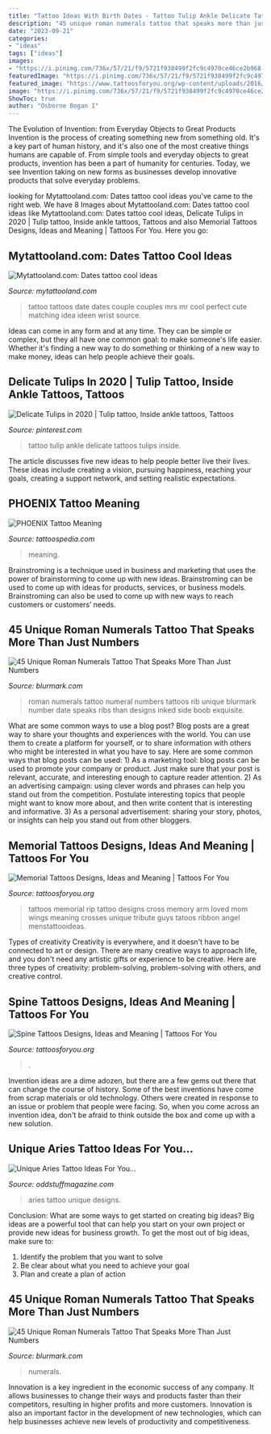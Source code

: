 ```yaml
---
title: "Tattoo Ideas With Birth Dates - Tattoo Tulip Ankle Delicate Tattoos Tulips Inside"
description: "45 unique roman numerals tattoo that speaks more than just numbers"
date: "2023-09-21"
categories:
- "ideas"
tags: ["ideas"]
images:
- "https://i.pinimg.com/736x/57/21/f9/5721f938499f2fc9c4970ce46ce2b968.jpg"
featuredImage: "https://i.pinimg.com/736x/57/21/f9/5721f938499f2fc9c4970ce46ce2b968.jpg"
featured_image: "https://www.tattoosforyou.org/wp-content/uploads/2016/05/Back-Spine-Tattoos.jpg"
image: "https://i.pinimg.com/736x/57/21/f9/5721f938499f2fc9c4970ce46ce2b968.jpg"
ShowToc: true
author: "Osborne Bogan I"
---
```



The Evolution of Invention: from Everyday Objects to Great Products
Invention is the process of creating something new from something old. It's a key part of human history, and it's also one of the most creative things humans are capable of. From simple tools and everyday objects to great products, invention has been a part of humanity for centuries. Today, we see Invention taking on new forms as businesses develop innovative products that solve everyday problems.

	

		
looking for Mytattooland.com: Dates tattoo cool ideas you've came to the right web. We have 8 Images about Mytattooland.com: Dates tattoo cool ideas like Mytattooland.com: Dates tattoo cool ideas, Delicate Tulips in 2020 | Tulip tattoo, Inside ankle tattoos, Tattoos and also Memorial Tattoos Designs, Ideas and Meaning | Tattoos For You. Here you go:
		
    
## Mytattooland.com: Dates Tattoo Cool Ideas

<img loading=lazy src="https://4.bp.blogspot.com/-K3WU0AOxPlI/VxX9CxGkkqI/AAAAAAAAGtw/2EeQVXltmBgo-76hVhJsCfdHx8AAFmf-ACLcB/s1600/tattoo-date.jpg" onerror="this.onerror=null;this.src='https://tse3.mm.bing.net/th?id=OIP.rNZenS-MbSc6ih9Phw9eQAHaLG&amp;pid=15.1';" alt="Mytattooland.com: Dates tattoo cool ideas">

_Source: mytattooland.com_

>tattoo tattoos date dates couple couples mrs mr cool perfect cute matching idea ideen wrist source. 

	

Ideas can come in any form and at any time. They can be simple or complex, but they all have one common goal: to make someone's life easier. Whether it's finding a new way to do something or thinking of a new way to make money, ideas can help people achieve their goals.

    
## Delicate Tulips In 2020 | Tulip Tattoo, Inside Ankle Tattoos, Tattoos

<img loading=lazy src="https://i.pinimg.com/736x/57/21/f9/5721f938499f2fc9c4970ce46ce2b968.jpg" onerror="this.onerror=null;this.src='https://tse2.mm.bing.net/th?id=OIP.0Cac1JH5AZuNovSc5zeGuAHaJ3&amp;pid=15.1';" alt="Delicate Tulips in 2020 | Tulip tattoo, Inside ankle tattoos, Tattoos">

_Source: pinterest.com_

>tattoo tulip ankle delicate tattoos tulips inside. 

	

The article discusses five new ideas to help people better live their lives. These ideas include creating a vision, pursuing happiness, reaching your goals, creating a support network, and setting realistic expectations.

    
## PHOENIX Tattoo Meaning

<img loading=lazy src="http://tattoospedia.com/wp-content/uploads/2016/03/Phoenix-Tattoo-Meaning-3.jpg" onerror="this.onerror=null;this.src='https://tse3.mm.bing.net/th?id=OIP.urZ6uIy-oH5iyNllYSc7ngHaFj&amp;pid=15.1';" alt="PHOENIX Tattoo Meaning">

_Source: tattoospedia.com_

>meaning. 

	

Brainstroming is a technique used in business and marketing that uses the power of brainstorming to come up with new ideas. Brainstroming can be used to come up with ideas for products, services, or business models. Brainstroming can also be used to come up with new ways to reach customers or customers’ needs.

    
## 45 Unique Roman Numerals Tattoo That Speaks More Than Just Numbers

<img loading=lazy src="http://www.blurmark.com/wp-content/uploads/2017/06/Ribs-Inked-With-Small-Roman-Numerals.jpg" onerror="this.onerror=null;this.src='https://tse3.mm.bing.net/th?id=OIP.0ocL1Of8yIZgfindFZuMYQHaNV&amp;pid=15.1';" alt="45 Unique Roman Numerals Tattoo That Speaks More Than Just Numbers">

_Source: blurmark.com_

>roman numerals tattoo numeral numbers tattoos rib unique blurmark number date speaks ribs than designs inked side boob exquisite. 

	

What are some common ways to use a blog post?
Blog posts are a great way to share your thoughts and experiences with the world. You can use them to create a platform for yourself, or to share information with others who might be interested in what you have to say. Here are some common ways that blog posts can be used: 1) As a marketing tool: blog posts can be used to promote your company or product. Just make sure that your post is relevant, accurate, and interesting enough to capture reader attention. 2) As an advertising campaign: using clever words and phrases can help you stand out from the competition. Postulate interesting topics that people might want to know more about, and then write content that is interesting and informative. 3) As a personal advertisement: sharing your story, photos, or insights can help you stand out from other bloggers.

    
## Memorial Tattoos Designs, Ideas And Meaning | Tattoos For You

<img loading=lazy src="http://www.tattoosforyou.org/wp-content/uploads/2013/09/Memorial-Cross-Tattoos.jpg" onerror="this.onerror=null;this.src='https://tse3.mm.bing.net/th?id=OIP.EXIfJYwPd8cbFqD4qvlyTwHaL6&amp;pid=15.1';" alt="Memorial Tattoos Designs, Ideas and Meaning | Tattoos For You">

_Source: tattoosforyou.org_

>tattoos memorial rip tattoo designs cross memory arm loved mom wings meaning crosses unique tribute guys tatoos ribbon angel menstattooideas. 

	

Types of creativity
Creativity is everywhere, and it doesn't have to be connected to art or design. There are many creative ways to approach life, and you don't need any artistic gifts or experience to be creative. Here are three types of creativity: problem-solving, problem-solving with others, and creative control.

    
## Spine Tattoos Designs, Ideas And Meaning | Tattoos For You

<img loading=lazy src="https://www.tattoosforyou.org/wp-content/uploads/2016/05/Back-Spine-Tattoos.jpg" onerror="this.onerror=null;this.src='https://tse4.mm.bing.net/th?id=OIP.gEFXuE6EThVREXAhBe-ongHaJ4&amp;pid=15.1';" alt="Spine Tattoos Designs, Ideas and Meaning | Tattoos For You">

_Source: tattoosforyou.org_

>. 

	

Invention ideas are a dime adozen, but there are a few gems out there that can change the course of history. Some of the best inventions have come from scrap materials or old technology. Others were created in response to an issue or problem that people were facing. So, when you come across an invention idea, don't be afraid to think outside the box and come up with a new solution.

    
## Unique Aries Tattoo Ideas For You...

<img loading=lazy src="https://oddstuffmagazine.com/wp-content/uploads/2013/10/Aries-ZodiacTattoo-Designs-3.jpg" onerror="this.onerror=null;this.src='https://tse3.mm.bing.net/th?id=OIP.QiE4Pqizvl7cZBUPWGibBwHaJ4&amp;pid=15.1';" alt="Unique Aries Tattoo Ideas For You...">

_Source: oddstuffmagazine.com_

>aries tattoo unique designs. 

	

Conclusion: What are some ways to get started on creating big ideas?
Big ideas are a powerful tool that can help you start on your own project or provide new ideas for business growth. To get the most out of big ideas, make sure to:
1. Identify the problem that you want to solve
2. Be clear about what you need to achieve your goal
3. Plan and create a plan of action

    
## 45 Unique Roman Numerals Tattoo That Speaks More Than Just Numbers

<img loading=lazy src="https://www.blurmark.com/wp-content/uploads/2017/06/Sleeve-Roman-Numerals-Tattoo-768x576.jpg" onerror="this.onerror=null;this.src='https://tse2.mm.bing.net/th?id=OIP.CgBF8cATWWIa-GJMfmJnTwHaFj&amp;pid=15.1';" alt="45 Unique Roman Numerals Tattoo That Speaks More Than Just Numbers">

_Source: blurmark.com_

>numerals. 

	

Innovation is a key ingredient in the economic success of any company. It allows businesses to change their ways and products faster than their competitors, resulting in higher profits and more customers. Innovation is also an important factor in the development of new technologies, which can help businesses achieve new levels of productivity and competitiveness.

